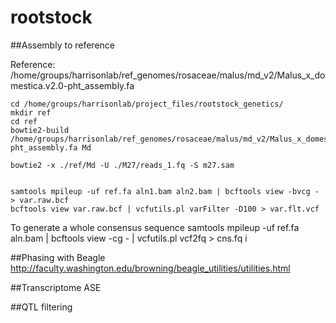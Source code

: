 # rootstock

##Assembly to reference

Reference: /home/groups/harrisonlab/ref_genomes/rosaceae/malus/md_v2/Malus_x_domestica.v2.0-pht_assembly.fa
```shell
cd /home/groups/harrisonlab/project_files/rootstock_genetics/
mkdir ref
cd ref
bowtie2-build /home/groups/harrisonlab/ref_genomes/rosaceae/malus/md_v2/Malus_x_domestica.v2.0-pht_assembly.fa Md

bowtie2 -x ./ref/Md -U ./M27/reads_1.fq -S m27.sam


samtools mpileup -uf ref.fa aln1.bam aln2.bam | bcftools view -bvcg - > var.raw.bcf  
bcftools view var.raw.bcf | vcfutils.pl varFilter -D100 > var.flt.vcf  
```
To generate a whole consensus sequence
samtools mpileup -uf ref.fa aln.bam | bcftools view -cg - | vcfutils.pl vcf2fq > cns.fq i 

##Phasing with Beagle
http://faculty.washington.edu/browning/beagle_utilities/utilities.html

##Transcriptome ASE


##QTL filtering



